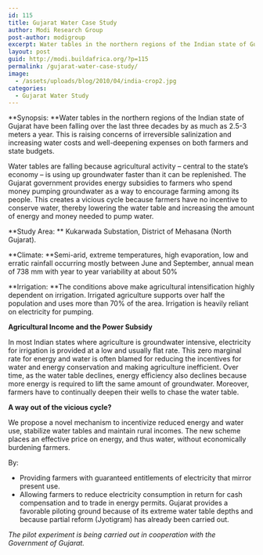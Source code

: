 ```yaml
---
id: 115
title: Gujarat Water Case Study
author: Modi Research Group
post-author: modigroup
excerpt: Water tables in the northern regions of the Indian state of Gujarat have been falling over the last three decades by as much as 2.5-3 meters a year in some places. This is raising concerns of irreversible salinization and increasing water costs and well deepening expenses on both farmers and state budgets. We propose a mechanism to reverse the cycle by realigning farmer incentives towards resource conservation and energy efficiency without harming rural livelihoods.
layout: post
guid: http://modi.buildafrica.org/?p=115
permalink: /gujarat-water-case-study/
image:
  - /assets/uploads/blog/2010/04/india-crop2.jpg
categories:
  - Gujarat Water Study
---
```

**Synopsis: **Water tables in the northern regions of the Indian state of Gujarat have been falling over the last three decades by as much as 2.5-3 meters a year. This is raising concerns of irreversible salinization and increasing water costs and well-deepening expenses on both farmers and state budgets.

Water tables are falling because agricultural activity &#8211; central to the state&#8217;s economy &#8211; is using up groundwater faster than it can be replenished. The Gujarat government provides energy subsidies to farmers who spend money pumping groundwater as a way to encourage farming among its people. This creates a vicious cycle because farmers have no incentive to conserve water, thereby lowering the water table and increasing the amount of energy and money needed to pump water.

**Study Area: ** Kukarwada Substation, District of Mehasana (North Gujarat).

**Climate: **Semi-arid, extreme temperatures, high evaporation, low and erratic rainfall occurring mostly between June and September, annual mean of 738 mm with year to year variability at about 50%

**Irrigation: **The conditions above make agricultural intensification highly dependent on irrigation. Irrigated agriculture supports over half the population and uses more than 70% of the area. Irrigation is heavily reliant on electricity for pumping.

**Agricultural Income and the Power Subsidy**

In most Indian states where agriculture is groundwater intensive, electricity for irrigation is provided at a low and usually flat rate. This zero marginal rate for energy and water is often blamed for reducing the incentives for water and energy conservation and making agriculture inefficient. Over time, as the water table declines, energy efficiency also declines because more energy is required to lift the same amount of groundwater. Moreover, farmers have to continually deepen their wells to chase the water table.

**A way out of the vicious cycle?**

We propose a novel mechanism to incentivize reduced energy and water use, stabilize water tables and maintain rural incomes. The new scheme places an effective price on energy, and thus water, without economically burdening farmers.

By: 

  * Providing farmers with guaranteed entitlements of electricity that mirror present use.
  * Allowing farmers to reduce electricity consumption in return for cash compensation and to trade in energy permits. Gujarat provides a favorable piloting ground because of its extreme water table depths and because partial reform (Jyotigram) has already been carried out.

*The pilot experiment is being carried out in cooperation with the Government of Gujarat.*
